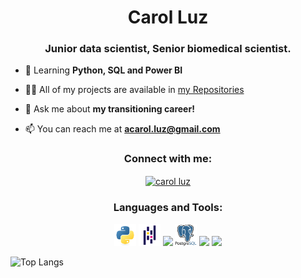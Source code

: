 <h1 align="center">Carol Luz</h1>  
<h3 align="center">Junior data scientist, Senior biomedical scientist.</h3>  
  
- 🌱 Learning **Python, SQL and Power BI**  
  
- 👨‍💻 All of my projects are available in [my Repositories](https://github.com/CarolLuz?tab=repositories)  
  
- 💬 Ask me about **my transitioning career!**  
  
- 📫 You can reach me at **acarol.luz@gmail.com**  

  
<h3 align="center">Connect with me:</h3>  
<p align="center">  
<a href="https://www.linkedin.com/in/ana-carolina-luz/" target="blank"><img align="center" src="https://raw.githubusercontent.com/rahuldkjain/github-profile-readme-generator/master/src/images/icons/Social/linked-in-alt.svg" alt="carol luz" height="30" width="40" /></a>  
</p>  
  
<h3 align="center">Languages and Tools:</h3> 
<div align="center">
<img width="35" src="https://raw.githubusercontent.com/devicons/devicon/master/icons/python/python-original.svg" />
<img width="35" src="https://raw.githubusercontent.com/devicons/devicon/2ae2a900d2f041da66e950e4d48052658d850630/icons/pandas/pandas-original.svg" />
<img width="35" src="https://seaborn.pydata.org/_images/logo-mark-lightbg.svg" />
<img width="35" src="https://raw.githubusercontent.com/devicons/devicon/master/icons/postgresql/postgresql-original-wordmark.svg" />
<img width="35" src="https://img.icons8.com/color/512/power-bi.png" />
<img width="32" src="https://cdn.jsdelivr.net/gh/devicons/devicon/icons/git/git-original.svg" />
</div>
  
  
  
![Top Langs](https://github-readme-stats.vercel.app/api/top-langs/?username=carolluz&langs_count=5)
